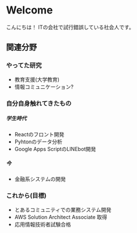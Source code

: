 # Welcome
こんにちは！
ITの会社で試行錯誤している社会人です。

## 関連分野
### やってた研究
- 教育支援(大学教育)
- 情報コミュニケーション?

### 自分自身触れてきたもの
##### 学生時代
- Reactのフロント開発
- Pyhtonのデータ分析
- Google Apps ScriptのLINEbot開発

##### 今
- 金融系システムの開発

### これから(目標)
- とあるコミュニティでの業務システム開発
- AWS Solution Architect Associate 取得
- 応用情報技術者試験合格
